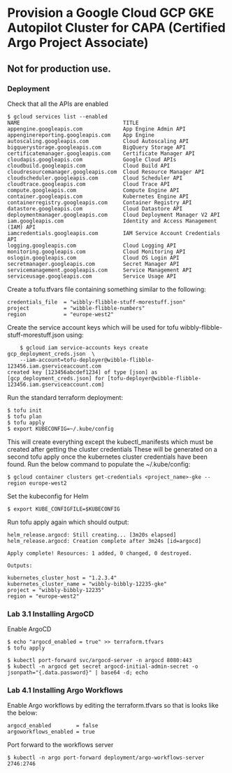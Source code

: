 # Provision a Google Cloud GCP GKE Autopilot Cluster for CAPA (Certified Argo Project Associate)

## Not for production use.


### Deployment

Check that all the APIs are enabled
```
$ gcloud services list --enabled
NAME                                 TITLE
appengine.googleapis.com             App Engine Admin API
appenginereporting.googleapis.com    App Engine
autoscaling.googleapis.com           Cloud Autoscaling API
bigquerystorage.googleapis.com       BigQuery Storage API
certificatemanager.googleapis.com    Certificate Manager API
cloudapis.googleapis.com             Google Cloud APIs
cloudbuild.googleapis.com            Cloud Build API
cloudresourcemanager.googleapis.com  Cloud Resource Manager API
cloudscheduler.googleapis.com        Cloud Scheduler API
cloudtrace.googleapis.com            Cloud Trace API
compute.googleapis.com               Compute Engine API
container.googleapis.com             Kubernetes Engine API
containerregistry.googleapis.com     Container Registry API
datastore.googleapis.com             Cloud Datastore API
deploymentmanager.googleapis.com     Cloud Deployment Manager V2 API
iam.googleapis.com                   Identity and Access Management (IAM) API
iamcredentials.googleapis.com        IAM Service Account Credentials API
logging.googleapis.com               Cloud Logging API
monitoring.googleapis.com            Cloud Monitoring API
oslogin.googleapis.com               Cloud OS Login API
secretmanager.googleapis.com         Secret Manager API
servicemanagement.googleapis.com     Service Management API
serviceusage.googleapis.com          Service Usage API
```

Create a tofu.tfvars file containing something similar to the following:

    credentials_file  = "wibbly-flibble-stuff-morestuff.json"
    project           = "wibble-flibble-numbers"
    region            = "europe-west2"

Create the service account keys which will be used for tofu wibbly-flibble-stuff-morestuff.json using:

````
    $ gcloud iam service-accounts keys create gcp_deployment_creds.json  \
    --iam-account=tofu-deployer@wibble-flibble-123456.iam.gserviceaccount.com
created key [123456abcdef1234] of type [json] as [gcp_deployment_creds.json] for [tofu-deployer@wibble-flibble-123456.iam.gserviceaccount.com]
````

Run the standard terraform deployment:
   ```
   $ tofu init
   $ tofu plan
   $ tofu apply
   $ export KUBECONFIG=~/.kube/config
   ```


This will create everything except the kubectl_manifests which must be created after getting the cluster credentials These will be generated on a second tofu apply once the kubernetes cluster credentials have been found.
Run the below command to populate the ~/.kube/config:

    $ gcloud container clusters get-credentials <project_name>-gke --region europe-west2

Set the kubeconfig for Helm
 
    $ export KUBE_CONFIGFILE=$KUBECONFIG

Run tofu apply again which should output:

```
helm_release.argocd: Still creating... [3m20s elapsed]
helm_release.argocd: Creation complete after 3m24s [id=argocd]

Apply complete! Resources: 1 added, 0 changed, 0 destroyed.

Outputs:

kubernetes_cluster_host = "1.2.3.4"
kubernetes_cluster_name = "wibbly-bibbly-12235-gke"
project = "wibbly-bibbly-12235"
region = "europe-west2"
```
### Lab 3.1  Installing ArgoCD
Enable ArgoCD
````
$ echo "argocd_enabled = true" >> terraform.tfvars
$ tofu apply
````
````
$ kubectl port-forward svc/argocd-server -n argocd 8080:443
$ kubectl -n argocd get secret argocd-initial-admin-secret -o jsonpath="{.data.password}" | base64 -d; echo
````
### Lab 4.1  Installing Argo Workflows

Enable Argo workflows by editing the terraform.tfvars so that is looks like the below:
````
argocd_enabled        = false
argoworkflows_enabled = true
````

Port forward to the workflows server
````
$ kubectl -n argo port-forward deployment/argo-workflows-server 2746:2746
````
